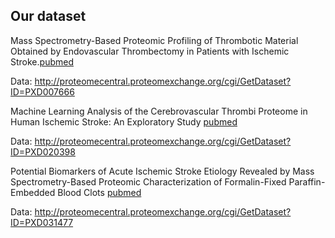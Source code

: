 
## Our dataset

Mass Spectrometry-Based Proteomic Profiling of Thrombotic Material Obtained by Endovascular Thrombectomy in Patients with Ischemic Stroke.[pubmed](https://www.ncbi.nlm.nih.gov/pubmed?term=29414888)

Data: http://proteomecentral.proteomexchange.org/cgi/GetDataset?ID=PXD007666

Machine Learning Analysis of the Cerebrovascular Thrombi Proteome in Human Ischemic Stroke: An Exploratory Study [pubmed](https://pubmed.ncbi.nlm.nih.gov/33240201/)

Data: http://proteomecentral.proteomexchange.org/cgi/GetDataset?ID=PXD020398

Potential Biomarkers of Acute Ischemic Stroke Etiology Revealed by Mass Spectrometry-Based Proteomic Characterization of Formalin-Fixed Paraffin-Embedded Blood Clots [pubmed](https://pubmed.ncbi.nlm.nih.gov/35518205/)

Data: http://proteomecentral.proteomexchange.org/cgi/GetDataset?ID=PXD031477

